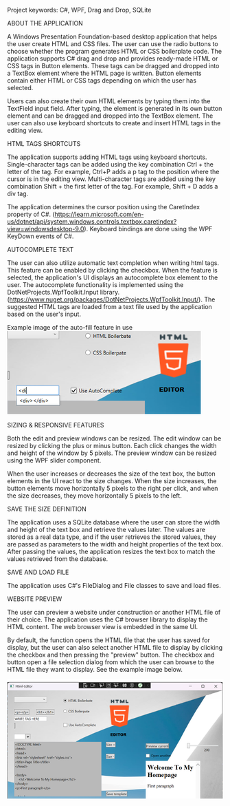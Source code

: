 Project keywords: C#, WPF, Drag and Drop, SQLite

ABOUT THE APPLICATION

A Windows Presentation Foundation-based desktop application that helps the user create HTML and CSS files. The user can use the radio buttons to choose whether the program generates HTML or CSS boilerplate code. The application supports C# drag and drop and provides ready-made HTML or CSS tags in Button elements. These tags can be dragged and dropped into a TextBox element where the HTML page is written. Button elements contain either HTML or CSS tags depending on which the user has selected.

Users can also create their own HTML elements by typing them into the TextField input field. After typing, the element is generated in its own button element and can be dragged and dropped into the TextBox element. The user can also use keyboard shortcuts to create and insert HTML tags in the editing view.

HTML TAGS SHORTCUTS

The application supports adding HTML tags using keyboard shortcuts.
Single-character tags can be added using the key combination Ctrl + the letter of the tag.
For example, Ctrl+P adds a p tag to the position where the cursor is in the editing view.
Multi-character tags are added using the key combination Shift + the first letter of the tag. For example, Shift + D adds a div tag.

The application determines the cursor position using the CaretIndex property of C#.
(https://learn.microsoft.com/en-us/dotnet/api/system.windows.controls.textbox.caretindex?view=windowsdesktop-9.0). Keyboard bindings are done using the WPF KeyDown events of C#.

AUTOCOMPLETE TEXT

The user can also utilize automatic text completion when writing html tags. This feature can be enabled by clicking the checkbox. When the feature is selected, the application's UI displays an autocomplete box element to the user. The autocomplete functionality is implemented using the DotNetProjects.WpfToolkit.Input library. (https://www.nuget.org/packages/DotNetProjects.WpfToolkit.Input/).
The suggested HTML tags are loaded from a text file used by the application based on the user's input.

Example image of the auto-fill feature in use
![alt text](HtmlEditor/images/wpfAC.png)

SIZING & RESPONSIVE FEATURES

Both the edit and preview windows can be resized. The edit window can be resized by clicking the plus or minus button. Each click changes the width and height of the window by 5 pixels. The preview window can be resized using the WPF slider component.

When the user increases or decreases the size of the text box, the button elements in the UI react to the size changes. When the size increases, the button elements move horizontally 5 pixels to the right per click, and when the size decreases, they move horizontally 5 pixels to the left.

SAVE THE SIZE DEFINITION

The application uses a SQLite database where the user can store the width and height of the text box and retrieve the values ​​later. The values ​​are stored as a real data type, and if the user retrieves the stored values, they are passed as parameters to the width and height properties of the text box. After passing the values, the application resizes the text box to match the values ​​retrieved from the database.

SAVE AND LOAD FILE

The application uses C#'s FileDialog and File classes to save and load files.

WEBSITE PREVIEW

The user can preview a website under construction or another HTML file of their choice. The application uses the C# browser library to display the HTML content. The web browser view is embedded in the same UI.

By default, the function opens the HTML file that the user has saved for display, but the user can also select another HTML file to display by clicking the checkbox and then pressing the "preview" button. The checkbox and button open a file selection dialog from which the user can browse to the HTML file they want to display. See the example image below.

![alt text](htmleditor.png)

